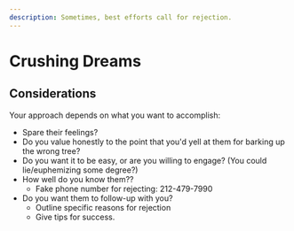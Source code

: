 ```yaml
---
description: Sometimes, best efforts call for rejection.
---
```


# Crushing Dreams

## Considerations

Your approach depends on what you want to accomplish:

* Spare their feelings?
* Do you value honestly to the point that you'd yell at them for barking up the wrong tree?
* Do you want it to be easy, or are you willing to engage? (You could lie/euphemizing  some degree?)
* How well do you know them??
  * Fake phone number for rejecting: 212-479-7990
* Do you want them to follow-up with you?
  * Outline specific reasons for rejection
  * Give tips for success.

